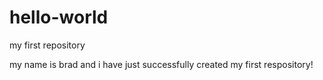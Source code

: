 hello-world
===========

my first repository

my name is brad and i have just successfully created my first respository!
